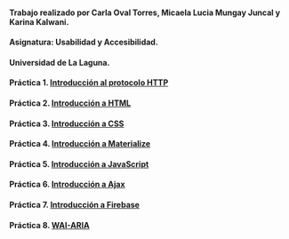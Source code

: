  #### Trabajo realizado por Carla Oval Torres, Micaela Lucia Mungay Juncal y Karina Kalwani.
  #### Asignatura: Usabilidad y Accesibilidad.
  #### Universidad de La Laguna.
  
  #### Práctica 1. [Introducción al protocolo HTTP](https://github.com/Carla4398/uya-practicas/blob/master/practica1.md)
  #### Práctica 2. [Introducción a HTML](https://github.com/Carla4398/uya-practicas/blob/master/practica%202)
  #### Práctica 3. [Introducción a CSS](https://github.com/Carla4398/uya-practicas/tree/master/practica%203)
  #### Práctica 4. [Introducción a Materialize](https://github.com/Carla4398/uya-practicas/tree/master/practica%204)
  #### Práctica 5. [Introducción a JavaScript](https://github.com/Carla4398/uya-practicas/tree/master/practica%205)
  #### Práctica 6. [Introducción a Ajax](https://github.com/Carla4398/uya-practicas/tree/master/practica%206)
  #### Práctica 7. [Introducción a Firebase](https://github.com/Carla4398/uya-practicas/tree/master/practica%207)
  #### Práctica 8. [WAI-ARIA](https://github.com/Carla4398/uya-practicas/tree/master/practica%208)
